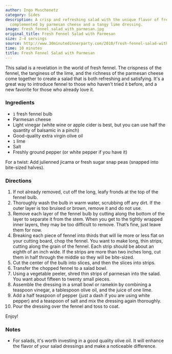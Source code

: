 ```yaml
---
author: Ingo Muschenetz
category: Sides
description: A crisp and refreshing salad with the unique flavor of fresh fennel,
  complemented by parmesan cheese and a tangy lime dressing.
image: fresh_fennel_salad_with_parmesan.jpg
original_title: Fresh Fennel Salad with Parmesan
size: 2-4 servings
source: http://www.30minutedinnerparty.com/2010/fresh-fennel-salad-with-parmesan-recipe
time: 10 minutes
title: Fresh Fennel Salad with Parmesan
---
```


This salad is a revelation in the world of fresh fennel. The crispness of the fennel, the tanginess of the lime, and the richness of the parmesan cheese come together to create a salad that is both refreshing and satisfying. It's a great way to introduce fennel to those who haven't tried it before, and a new favorite for those who already love it.

### Ingredients

* `1` fresh fennel bulb
* Parmesan cheese
* Light vinegar (white wine or apple cider is best, but you can use half the quantity of balsamic in a pinch)
* Good-quality extra virgin olive oil
* `1` lime
* Salt
* Freshly ground pepper (or white pepper if you have it)

For a twist: Add julienned jicama or fresh sugar snap peas (snapped into bite-sized halves).

### Directions

1. If not already removed, cut off the long, leafy fronds at the top of the fennel bulb.
2. Thoroughly wash the bulb in warm water, scrubbing off any dirt. If the outer layer is too bruised or brown, remove it and do not use.
3. Remove each layer of the fennel bulb by cutting along the bottom of the layer to separate it from the stem. When you get to the tightly wrapped inner layers, they may be too difficult to remove. That’s fine, just leave them for now.
4. Breaking each piece of fennel into thirds that will lie more or less flat on your cutting board, chop the fennel. You want to make long, thin strips, cutting along the grain of the fennel. Each strip should be about an eighth of an inch wide. If the strips are more than two inches long, cut them in half through the middle so they will be bite-sized.
5. Cut the center of the bulb into slices, and then the slices into strips.
6. Transfer the chopped fennel to a salad bowl.
7. Using a vegetable peeler, shred thin strips of parmesan into the salad. You want about fifteen to twenty small pieces.
8. Assemble the dressing in a small bowl or ramekin by combining a teaspoon vinegar, a tablespoon olive oil, and the juice of one lime.
9. Add a half teaspoon of pepper (just a dash if you are using white pepper) and a teaspoon of salt and mix the dressing again thoroughly.
10. Pour the dressing over the fennel and toss to coat.

Enjoy!

### Notes

- For salads, it's worth investing in a good quality olive oil. It will enhance the flavor of your salad dressings and make a noticeable difference.